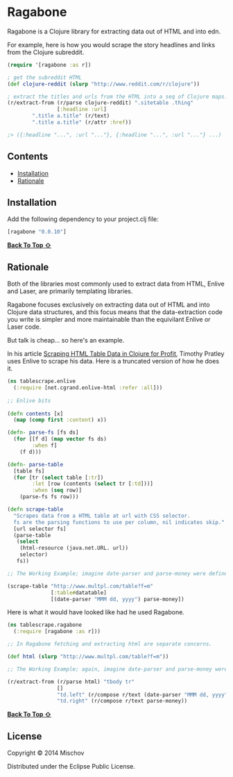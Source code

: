 # Ragabone

Ragabone is a Clojure library for extracting data out of HTML and into edn.

For example, here is how you would scrape the story headlines and links from the Clojure subreddit.

```clojure
(require '[ragabone :as r])

; get the subreddit HTML
(def clojure-reddit (slurp "http://www.reddit.com/r/clojure"))

; extract the titles and urls from the HTML into a seq of Clojure maps.
(r/extract-from (r/parse clojure-reddit) ".sitetable .thing"
                [:headline :url]
		".title a.title" (r/text)
		".title a.title" (r/attr :href))

;> ({:headline "...", :url "..."}, {:headline "...", :url "..."} ...)
```
## Contents

- [Installation](#installation)
- [Rationale](#rationale)

## Installation

Add the following dependency to your project.clj file:

```clojure
[ragabone "0.0.10"]
```
[**Back To Top ⇧**](#contents)

## Rationale

Both of the libraries most commonly used to extract data from HTML, Enlive and Laser, are primarily templating libraries.

Ragabone focuses exclusively on extracting data out of HTML and into Clojure data structures, and this focus means that the data-extraction code you write is simpler and more maintainable than the equivilant Enlive or Laser code.

But talk is cheap... so here's an example.

In his article [Scraping HTML Table Data in Clojure for Profit](http://blog.safaribooksonline.com/2013/09/09/scraping-html-table-data-in-clojure-for-profit/), Timothy Pratley uses Enlive to scrape his data. Here is a truncated version of how he does it.

```clojure
(ns tablescrape.enlive
  (:require [net.cgrand.enlive-html :refer :all]))
	    
;; Enlive bits
	    
(defn contents [x]
  (map (comp first :content) x))

(defn- parse-fs [fs ds]
  (for [[f d] (map vector fs ds)
        :when f]
    (f d)))

(defn- parse-table
  [table fs]
  (for [tr (select table [:tr])
        :let [row (contents (select tr [:td]))]
        :when (seq row)]
    (parse-fs fs row)))

(defn scrape-table
  "Scrapes data from a HTML table at url with CSS selector.
  fs are the parsing functions to use per column, nil indicates skip."
  [url selector fs]
  (parse-table
   (select
    (html-resource (java.net.URL. url))
    selector)
   fs))

;; The Working Example; imagine date-parser and parse-money were defined.

(scrape-table "http://www.multpl.com/table?f=m"
              [:table#datatable]
              [(date-parser "MMM dd, yyyy") parse-money])
```

Here is what it would have looked like had he used Ragabone.

```clojure
(ns tablescrape.ragabone
  (:require [ragabone :as r]))

;; In Ragabone fetching and extracting html are separate concerns.

(def html (slurp "http://www.multpl.com/table?f=m"))

;; The Working Example; again, imagine date-parser and parse-money were defined.

(r/extract-from (r/parse html) "tbody tr"
                []
                "td.left" (r/compose r/text (date-parser "MMM dd, yyyy"))
                "td.right" (r/compose r/text parse-money))
```
[**Back To Top ⇧**](#contents)

## License

Copyright © 2014 Mischov

Distributed under the Eclipse Public License.
